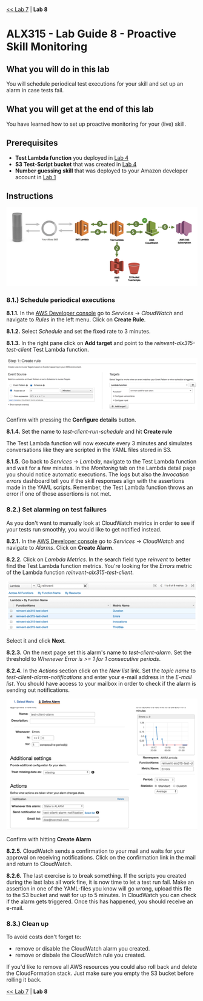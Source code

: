 [<< Lab 7](lab07.md) | **Lab 8**

# ALX315 - Lab Guide 8 - Proactive Skill Monitoring

## **What you will do in this lab**
You will schedule periodical test executions for your skill and set up an alarm in case tests fail. 

## **What you will get at the end of this lab**
You have learned how to set up proactive monitoring for your (live) skill. 

## **Prerequisites**
- **Test Lambda function** you deployed in [Lab 4](lab04.md)
- **S3 Test-Script bucket** that was created in [Lab 4](lab04.md)
- **Number guessing skill** that was deployed to your Amazon developer account in [Lab 1](lab01.md)

## **Instructions**

![](img/lab08-screen01.png)

### **8.1.) Schedule periodical executions** 

**8.1.1.** In the [AWS Developer console](https://console.aws.amazon.com/console/home) go to _Services_ -> _CloudWatch_ and navigate to _Rules_ in the left menu. Click on __Create Rule__.

**8.1.2.** Select _Schedule_ and set the fixed rate to 3 minutes.

**8.1.3.** In the right pane click on __Add target__ and point to the _reinvent-alx315-test-client_ Test Lambda function. 

![](img/lab08-screen02.png)

Confirm with pressing the __Configure details__ button.

**8.1.4.** Set the name to _test-client-run-schedule_ and hit __Create rule__

The Test Lambda function will now execute every 3 minutes and simulates conversations like they are scripted in the YAML files stored in S3. 

**8.1.5.** Go back to _Services_ -> _Lambda_, navigate to the Test Lambda function and wait for a few minutes. In the _Monitoring_ tab on the Lambda detail page you should notice automatic executions. The logs but also the _Invocation errors_ dashboard tell you if the skill responses align with the assertions made in the YAML scripts. Remember, the Test Lambda function throws an error if one of those assertions is not met. 

### **8.2.) Set alarming on test failures**

As you don't want to manually look at CloudWatch metrics in order to see if your tests run smoothly, you would like to get notified instead. 

**8.2.1.** In the [AWS Developer console](https://console.aws.amazon.com/console/home) go to _Services_ -> _CloudWatch_ and navigate to _Alarms_. Click on __Create Alarm__.

**8.2.2.** Click on _Lambda Metrics_. In the search field type _reinvent_ to better find the Test Lambda function metrics. You're looking for the _Errors_ metric of the Lambda function _reinvent-alx315-test-client_.

![](img/lab08-screen03.png)

Select it and click __Next__.

**8.2.3.** On the next page set this alarm's name to _test-client-alarm_. Set the threshold to _Whenever Error is >= 1 for 1 consecutive periods_.

**8.2.4.** In the _Actions_ section click on the _New list_ link. Set the _topic name_ to _test-client-alarm-notifications_ and enter your e-mail address in the _E-mail list_. You should have access to your mailbox in order to check if the alarm is sending out notifications. 

![](img/lab08-screen04.png)

Confirm with hitting __Create Alarm__

**8.2.5.** CloudWatch sends a confirmation to your mail and waits for your approval on receiving notifications. Click on the confirmation link in the mail and return to CloudWatch.

**8.2.6.** The last exercise is to break something. If the scripts you created during the last labs all work fine, it is now time to let a test run fail. Make an assertion in one of the YAML-files you know will go wrong, upload this file to the S3 bucket and wait for up to 5 minutes. In CloudWatch you can check if the alarm gets triggered. Once this has happened, you should receive an e-mail.

### **8.3.) Clean up**

To avoid costs don't forget to:
- remove or disable the CloudWatch alarm you created.
- remove or disbale the CloudWatch rule you created.

If you'd like to remove all AWS resources you could also roll back and delete the CloudFormation stack. Just make sure you empty the S3 bucket before rolling it back. 

[<< Lab 7](lab07.md) | **Lab 8**